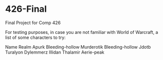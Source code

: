 # 426-Final
Final Project for Comp 426

For testing purposes, in case you are not familiar with World of Warcraft, a list of some characters to try:

Name                                    Realm
Apurk                                   Bleeding-hollow
Murderotik                              Bleeding-hollow
Jdotb                                   Turalyon
Dylemmerz                               Illidan
Thalamir                                Aerie-peak
